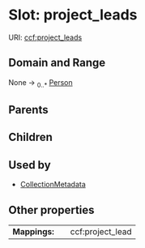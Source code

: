 
# Slot: project_leads




URI: [ccf:project_leads](http://purl.org/ccf/project_leads)


## Domain and Range

None &#8594;  <sub>0..\*</sub> [Person](Person.md)

## Parents


## Children


## Used by

 * [CollectionMetadata](CollectionMetadata.md)

## Other properties

|  |  |  |
| --- | --- | --- |
| **Mappings:** | | ccf:project_lead |

